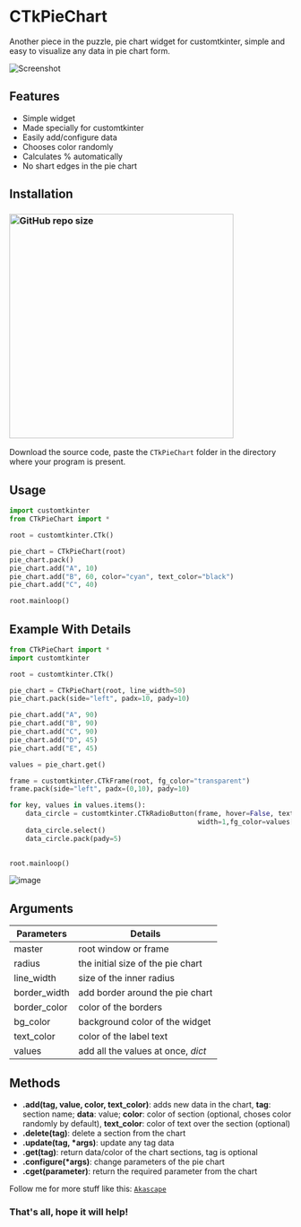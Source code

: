 # CTkPieChart
Another piece in the puzzle, pie chart widget for customtkinter, simple and easy to visualize any data in pie chart form.

![Screenshot](https://github.com/Akascape/CTkPieChart/assets/89206401/2632a3f0-bf79-40ec-a3a1-bf5252d571b9)

## Features
- Simple widget
- Made specially for customtkinter
- Easily add/configure data
- Chooses color randomly
- Calculates % automatically
- No shart edges in the pie chart

## Installation
### [<img alt="GitHub repo size" src="https://img.shields.io/github/repo-size/Akascape/CTkPieChart?&color=white&label=Download%20Source%20Code&logo=Python&logoColor=yellow&style=for-the-badge"  width="400">](https://github.com/Akascape/CTkPieChart/archive/refs/heads/main.zip)

Download the source code, paste the `CTkPieChart` folder in the directory where your program is present.

## Usage
```python
import customtkinter
from CTkPieChart import *

root = customtkinter.CTk()

pie_chart = CTkPieChart(root)
pie_chart.pack()
pie_chart.add("A", 10)
pie_chart.add("B", 60, color="cyan", text_color="black")
pie_chart.add("C", 40)

root.mainloop()
```

## Example With Details
```python
from CTkPieChart import *
import customtkinter

root = customtkinter.CTk()

pie_chart = CTkPieChart(root, line_width=50)
pie_chart.pack(side="left", padx=10, pady=10)

pie_chart.add("A", 90)
pie_chart.add("B", 90)
pie_chart.add("C", 90)
pie_chart.add("D", 45)
pie_chart.add("E", 45)

values = pie_chart.get()

frame = customtkinter.CTkFrame(root, fg_color="transparent")
frame.pack(side="left", padx=(0,10), pady=10)

for key, values in values.items():
    data_circle = customtkinter.CTkRadioButton(frame, hover=False, text=key,
                                               width=1,fg_color=values["color"])
    data_circle.select()
    data_circle.pack(pady=5)
    

root.mainloop()
```
![image](https://github.com/Akascape/CTkPieChart/assets/89206401/1b033497-6f99-4994-9540-0c3fffd08cf8)

## Arguments
| Parameters | Details |
|--------|----------|
| master	| root window or frame |
| radius | the initial size of the pie chart |
| line_width | size of the inner radius |
| border_width | add border around the pie chart |
| border_color | color of the borders |
| bg_color | background color of the widget |
| text_color | color of the label text |
| values | add all the values at once, _dict_ |

## Methods
- **.add(tag, value, color, text_color)**: adds new data in the chart, **tag**: section name; **data**: value; **color**: color of section (optional, choses color randomly by default), **text_color**: color of text over the section (optional)
- **.delete(tag)**: delete a section from the chart
- **.update(tag, *args)**: update any tag data
- **.get(tag)**: return data/color of the chart sections, tag is optional
- **.configure(*args)**: change parameters of the pie chart
- **.cget(parameter)**: return the required parameter from the chart

Follow me for more stuff like this: [`Akascape`](https://github.com/Akascape/)
### That's all, hope it will help!

